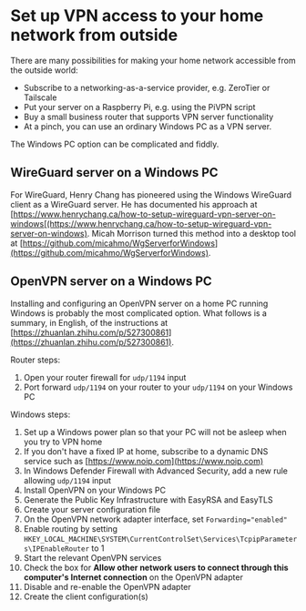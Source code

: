 # Set up VPN access to your home network from outside

There are many possibilities for making your home network accessible from the outside world:

* Subscribe to a networking-as-a-service provider, e.g. ZeroTier or Tailscale
* Put your server on a Raspberry Pi, e.g. using the PiVPN script
* Buy a small business router that supports VPN server functionality
* At a pinch, you can use an ordinary Windows PC as a VPN server.

The Windows PC option can be complicated and fiddly.

## WireGuard server on a Windows PC

For WireGuard, Henry Chang has pioneered using the Windows WireGuard client as a WireGuard server. He has documented his approach at [https://www.henrychang.ca/how-to-setup-wireguard-vpn-server-on-windows[(https://www.henrychang.ca/how-to-setup-wireguard-vpn-server-on-windows). Micah Morrison turned this method into a desktop tool at [https://github.com/micahmo/WgServerforWindows](https://github.com/micahmo/WgServerforWindows).

## OpenVPN server on a Windows PC

Installing and configuring an OpenVPN server on a home PC running Windows is probably the most complicated option. What follows is a summary, in English, of the instructions at [https://zhuanlan.zhihu.com/p/527300861](https://zhuanlan.zhihu.com/p/527300861).

Router steps:

1. Open your router firewall for `udp/1194` input
2. Port forward `udp/1194` on your router to your `udp/1194` on your Windows PC

Windows steps:

1. Set up a Windows power plan so that your PC will not be asleep when you try to VPN home
2. If you don't have a fixed IP at home, subscribe to a dynamic DNS service such as [https://www.noip.com](https://www.noip.com)
3. In Windows Defender Firewall with Advanced Security, add a new rule allowing `udp/1194` input
4. Install OpenVPN on your Windows PC
5. Generate the Public Key Infrastructure with EasyRSA and EasyTLS
6. Create your server configuration file
7. On the OpenVPN network adapter interface, set `Forwarding="enabled"`
8. Enable routing by setting `HKEY_LOCAL_MACHINE\SYSTEM\CurrentControlSet\Services\TcpipParameters\IPEnableRouter` to 1
9. Start the relevant OpenVPN services
10. Check the box for **Allow other network users to connect through this computer's Internet connection** on the OpenVPN adapter
11. Disable and re-enable the OpenVPN adapter
12. Create the client configuration(s)
